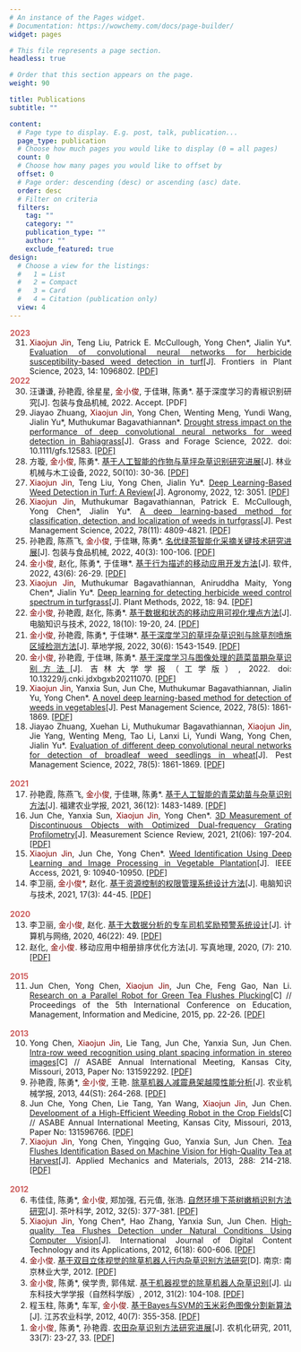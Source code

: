 ```yaml
---
# An instance of the Pages widget.
# Documentation: https://wowchemy.com/docs/page-builder/
widget: pages

# This file represents a page section.
headless: true

# Order that this section appears on the page.
weight: 90

title: Publications
subtitle: ""

content:
  # Page type to display. E.g. post, talk, publication...
  page_type: publication
  # Choose how much pages you would like to display (0 = all pages)
  count: 0
  # Choose how many pages you would like to offset by
  offset: 0
  # Page order: descending (desc) or ascending (asc) date.
  order: desc
  # Filter on criteria
  filters:
    tag: ""
    category: ""
    publication_type: ""
    author: ""
    exclude_featured: true
design:
  # Choose a view for the listings:
  #   1 = List
  #   2 = Compact
  #   3 = Card
  #   4 = Citation (publication only)
  view: 4
---
```


<div style="text-align: justify">
<ol reversed style="padding-inline-start: 36px">
<font color="#CD5C5C"><b style="margin-left: -35px">2023</b></font>
<li><font color="800000">Xiaojun Jin</font>, Teng Liu, Patrick E. McCullough, Yong Chen*, Jialin Yu*. <a href="https://doi.org/10.3389/fpls.2023.1096802">Evaluation of convolutional neural networks for herbicide susceptibility-based weed detection in turf</a >[J]. Frontiers in Plant Science, 2023, 14: 1096802. <a href="./archive/publication/Evaluation of convolutional neural networks for herbicide susceptibility-based weed detection in turf.pdf">[PDF]</a ></li>
<font color="#CD5C5C"><b style="margin-left: -35px">2022</b></font>
<li >汪谦谦, 孙艳霞, 徐星星, <font color="800000">金小俊</font>, 于佳琳, 陈勇*. 基于深度学习的青椒识别研究[J]. 包装与食品机械, 2022. Accept. [PDF]</li>
<li>Jiayao Zhuang, <font color="800000">Xiaojun Jin</font>, Yong Chen, Wenting Meng, Yundi Wang, Jialin Yu*, Muthukumar Bagavathiannan*. <a href="https://doi.org/10.1111/gfs.12583">Drought stress impact on the performance of deep convolutional neural networks for weed detection in Bahiagrass</a >[J]. Grass and Forage Science, 2022. doi: 10.1111/gfs.12583. <a href="./archive/publication/Drought stress impact on the performance of deep convolutional neural networks for weed detection in Bahiagrass.pdf">[PDF]</a ></li>
<li>方璇, <font color="800000">金小俊</font>, 陈勇*. <a href="https://doi.org/10.13279/j.cnki.fmwe.2022.0152">基于人工智能的作物与草坪杂草识别研究进展</a >[J]. 林业机械与木工设备, 2022, 50(10): 30-36. <a href="./archive/publication/基于人工智能的作物与草坪杂草识别研究进展.pdf">[PDF]</a ></li>
<li><font color="800000">Xiaojun Jin</font>, Teng Liu, Yong Chen, Jialin Yu*. <a href="https://doi.org/10.3390/agronomy12123051">Deep Learning-Based Weed Detection in Turf: A Review</a >[J]. Agronomy, 2022, 12: 3051. <a href="./archive/publication/Deep Learning-Based Weed Detection in Turf A Review.pdf">[PDF]</a ></li>
<li><font color="800000">Xiaojun Jin</font>, Muthukumar Bagavathiannan, Patrick E. McCullough, Yong Chen*, Jialin Yu*. <a href="https://doi.org/10.1002/ps.7102">A deep learning-based method for classification, detection, and localization of weeds in turfgrass</a >[J]. Pest Management Science, 2022, 78(11): 4809-4821. <a href="./archive/publication/A deep learning-based method for classification, detection, and localization of weeds in turfgrass.pdf">[PDF]</a ></li>
<li>孙艳霞, 陈燕飞, <font color="800000">金小俊</font>, 于佳琳, 陈勇*. <a href="https://kns.cnki.net/kcms/detail/detail.aspx?dbcode=CJFD&dbname=CJFDLAST2022&filename=BZSJ202203017&uniplatform=NZKPT&v=9VDRJy4GiL0Z1t3v8ivJmsLS-IFVLBhmI0j0gIhyxGc7RFbVhPHLAdsWp8nFsD5D">名优绿茶智能化采摘关键技术研究进展</a >[J]. 包装与食品机械, 2022, 40(3): 100-106. <a href="./archive/publication/名优绿茶智能化采摘关键技术研究进展.pdf">[PDF]</a ></li>
<li><font color="800000">金小俊</font>, 赵化, 陈勇*, 于佳琳*. <a href="https://kns.cnki.net/kcms/detail/detail.aspx?dbcode=CJFD&dbname=CJFDLAST2022&filename=RJZZ202206044&uniplatform=NZKPT&v=A1ichn5zc1-0CW4mW2la8wB7NVPitgUHn5MQyIp8E8qMmysXeKR-OYC3diJ0Yi1R">基于行为描述的移动应用开发方法</a >[J]. 软件, 2022, 43(6): 26-29. <a href="./archive/publication/基于行为描述的移动应用开发方法.pdf">[PDF]</a ></li>
<li><font color="800000">Xiaojun Jin</font>, Muthukumar Bagavathiannan, Aniruddha Maity, Yong Chen*, Jialin Yu*. <a href="https://doi.org/10.1186/s13007-022-00929-4">Deep learning for detecting herbicide weed control spectrum in turfgrass</a >[J]. Plant Methods, 2022, 18: 94. <a href="./archive/publication/Deep learning for detecting herbicide weed control spectrum in turfgrass.pdf">[PDF]</a ></li>
<li><font color="800000">金小俊</font>, 孙艳霞, 赵化, 陈勇*. <a href="https://doi.org/10.14004/j.cnki.ckt.2022.0803">基于数据和状态的移动应用可视化埋点方法</a >[J]. 电脑知识与技术, 2022, 18(10): 19-20, 24. <a href="./archive/publication/基于数据和状态的移动应用可视化埋点方法.pdf">[PDF]</a ></li>
<li><font color="800000">金小俊</font>, 孙艳霞, 陈勇*, 于佳琳*. <a href="https://kns.cnki.net/kcms/detail/detail.aspx?dbcode=CJFD&dbname=CJFDLAST2022&filename=CDXU202206027&uniplatform=NZKPT&v=xve8KgKxj-HrpcR2TtyYqdv8l3D27KmZTFbV6tRGzUUaizpJirSltFwcanZkOdIg">基于深度学习的草坪杂草识别与除草剂喷施区域检测方法</a >[J]. 草地学报, 2022, 30(6): 1543-1549. <a href="./archive/publication/基于深度学习的草坪杂草识别与除草剂喷施区域检测方法.pdf">[PDF]</a ></li>
<li><font color="800000">金小俊</font>, 孙艳霞, 于佳琳, 陈勇*. <a href="https://doi.org/10.13229/j.cnki.jdxbgxb20211070">基于深度学习与图像处理的蔬菜苗期杂草识别方法</a >[J]. 吉林大学学报（工学版）, 2022. doi: 10.13229/j.cnki.jdxbgxb20211070. <a href="./archive/publication/基于深度学习与图像处理的蔬菜苗期杂草识别方法.pdf">[PDF]</a ></li>
<li><font color="800000">Xiaojun Jin</font>, Yanxia Sun, Jun Che, Muthukumar Bagavathiannan, Jialin Yu, Yong Chen*. <a href="https://doi.org/10.1002/ps.6804">A novel deep learning-based method for detection of weeds in vegetables</a >[J]. Pest Management Science, 2022, 78(5): 1861-1869. <a href="./archive/publication/A novel deep learning‐based method for detection of weeds in vegetables.pdf">[PDF]</a ></li>
<li>Jiayao Zhuang, Xuehan Li, Muthukumar Bagavathiannan, <font color="800000">Xiaojun Jin</font>, Jie Yang, Wenting Meng, Tao Li, Lanxi Li, Yundi Wang, Yong Chen, Jialin Yu*. <a href="https://doi.org/10.1002/ps.6656">Evaluation of different deep convolutional neural networks for detection of broadleaf weed seedlings in wheat</a >[J]. Pest Management Science, 2022, 78(5): 1861-1869. <a href="./archive/publication/Evaluation of different deep convolutional neural networks for detection of broadleaf weed seedlings in wheat.pdf">[PDF]</a ></li>
<br />
<font color="#CD5C5C"><b style="margin-left: -35px">2021</b></font>
<li>孙艳霞, 陈燕飞, <font color="800000">金小俊</font>, 于佳琳, 陈勇*. <a href="https://doi.org/10.19303/j.issn.1008-0384.2021.12.013">基于人工智能的青菜幼苗与杂草识别方法</a >[J]. 福建农业学报, 2021, 36(12): 1483-1489. <a href="./archive/publication/基于人工智能的青菜幼苗与杂草识别方法.pdf">[PDF]</a ></li>
<li>Jun Che, Yanxia Sun, <font color="800000">Xiaojun Jin</font>, Yong Chen*. <a href="https://doi.org/10.2478/msr-2021-0027">3D Measurement of Discontinuous Objects with Optimized Dual-frequency Grating Profilometry</a >[J]. Measurement Science Review, 2021, 21(06): 197-204. <a href="./archive/publication/3D Measurement of Discontinuous Objects with Optimized Dual-frequency Grating Profilometry.pdf">[PDF]</a ></li>
<li><font color="800000">Xiaojun Jin</font>, Jun Che, Yong Chen*. <a href="https://doi.org/10.1109/ACCESS.2021.3050296">Weed Identification Using Deep Learning and Image Processing in Vegetable Plantation</a >[J]. IEEE Access, 2021, 9: 10940-10950. <a href="./archive/publication/Weed Identification Using Deep Learning and Image Processing in Vegetable Plantation.pdf">[PDF]</a ></li>
<li>李卫丽, <font color="800000">金小俊*</font>, 赵化. <a href="https://doi.org/10.14004/j.cnki.ckt.2021.0116">基于资源控制的权限管理系统设计方法</a >[J]. 电脑知识与技术, 2021, 17(3): 44-45. <a href="./archive/publication/基于资源控制的权限管理系统设计方法.pdf">[PDF]</a ></li>
<br />
<font color="#CD5C5C"><b style="margin-left: -35px">2020</b></font>
<li>李卫丽, <font color="800000">金小俊</font>, 赵化. <a href="https://kns.cnki.net/kcms/detail/detail.aspx?dbcode=CJFD&dbname=CJFDLAST2021&filename=JSYW202022047&uniplatform=NZKPT&v=hB9j2Fcqf1eNlceKfyCE4pWnstU4IUYn2YSgZ-lEKdJVQkJzWgG6UgdKfy1AXuEf">基于大数据分析的专车司机奖励预警系统设计</a >[J]. 计算机与网络, 2020,  46(22): 49. <a href="./archive/publication/基于大数据分析的专车司机奖励预警系统设计.pdf">[PDF]</a ></li>
<li>赵化, <font color="800000">金小俊</font>. 移动应用中相册排序优化方法[J]. 写真地理, 2020, (7): 210. <a href="./archive/publication/移动应用中相册排序优化方法.pdf">[PDF]</a ></li>
<br />
<font color="#CD5C5C"><b style="margin-left: -35px">2015</b></font>
<li>Jun Chen, Yong Chen, <font color="800000">Xiaojun Jin</font>, Jun Che, Feng Gao, Nan Li. <a href="https://doi.org/10.2991/emim-15.2015.5">Research on a Parallel Robot for Green Tea Flushes Plucking</a >[C] // Proceedings of the 5th International Conference on Education, Management, Information and Medicine, 2015, pp. 22-26. <a href="./archive/publication/Research on a Parallel Robot for Green Tea Flushes Plucking.pdf">[PDF]</a ></li>
<br />
<font color="#CD5C5C"><b style="margin-left: -35px">2013</b></font>
<li>Yong Chen, <font color="800000">Xiaojun Jin</font>, Lie Tang, Jun Che, Yanxia Sun, Jun Chen. <a href="https://doi.org/10.13031/aim.20131592292">Intra-row weed recognition using plant spacing information in stereo images</a >[C] // ASABE Annual International Meeting, Kansas City, Missouri, 2013, Paper No: 131592292. <a href="./archive/publication/Intra-row weed recognition using plant spacing information in stereo images.pdf">[PDF]</a ></li>
<li>孙艳霞, 陈勇*, <font color="800000">金小俊</font>, 王艳. <a href="https://kns.cnki.net/kcms/detail/detail.aspx?dbcode=CJFQ&dbname=CJFD2013&filename=NYJX2013S1048&v=MDU0NTBacEZ5L2tWcnZBS3pUQmRyRzRIOUt2cm85QmJJUjhlWDFMdXhZUzdEaDFUM3FUcldNMUZyQ1VSN2llWnU=">除草机器人减震悬架越障性能分析</a >[J]. 农业机械学报, 2013, 44(S1): 264-268. <a href="./archive/publication/除草机器人减震悬架越障性能分析.pdf">[PDF]</a ></li>
<li>Jun Che, Yong Chen, Lie Tang, Yan Wang, <font color="800000">Xiaojun Jin</font>, Jun Chen. <a href="https://doi.org/10.13031/aim.20131596766">Development of a High-Efficient Weeding Robot in the Crop Fields</a >[C] // ASABE Annual International Meeting, Kansas City, Missouri, 2013, Paper No: 131596766. <a href="./archive/publication/Development of a High-Efficient Weeding Robot in the Crop Fields.pdf">[PDF]</a ></li>
<li><font color="800000">Xiaojun Jin</font>, Yong Chen, Yingqing Guo, Yanxia Sun, Jun Chen. <a href="https://doi.org/10.4028/www.scientific.net/AMM.288.214">Tea Flushes Identification Based on Machine Vision for High-Quality Tea at Harvest</a >[J]. Applied Mechanics and Materials, 2013, 288: 214-218. <a href="./archive/publication/Tea Flushes Identification Based on Machine Vision for High-quality Tea at Harvest.pdf">[PDF]</a ></li>
<br />
<font color="#CD5C5C"><b style="margin-left: -35px">2012</b></font>
<li>韦佳佳, 陈勇*, <font color="800000">金小俊</font>, 郑加强, 石元值, 张浩. <a href="https://doi.org/10.13305/j.cnki.jts.2012.05.004">自然环境下茶树嫩梢识别方法研究</a >[J]. 茶叶科学, 2012, 32(5): 377-381. <a href="./archive/publication/自然环境下茶树嫩梢识别方法研究.pdf">[PDF]</a ></li>
<li><font color="800000">Xiaojun Jin</font>, Yong Chen*, Hao Zhang, Yanxia Sun, Jun Chen. <a href="https://www.scilit.net/article/bd21136268005975dec1375d03af3bff">High-quality Tea Flushes Detection under Natural Conditions Using Computer Vision</a >[J]. International Journal of Digital Content Technology and its Applications, 2012, 6(18): 600-606. <a href="./archive/publication/High-quality Tea Flushes Detection under Natural Conditions Using Computer Vision.pdf">[PDF]</a ></li>
<li><font color="800000">金小俊</font>. <a href="https://kns.cnki.net/kcms/detail/detail.aspx?dbcode=CMFD&dbname=CMFD2012&filename=1012033612.nh&uniplatform=NZKPT&v=UR31f2BvZwsdLRGt9U-iI8vZC4FMa70ajChS_-EUUuYcDfSxZQp342FvK3lpLvCA">基于双目立体视觉的除草机器人行内杂草识别方法研究</a >[D]. 南京: 南京林业大学, 2012. <a href="./archive/publication/基于双目立体视觉的除草机器人行内杂草识别方法研究.pdf">[PDF]</a ></li>
<li><font color="800000">金小俊</font>, 陈勇*, 侯学贵, 郭伟斌. <a href="https://doi.org/10.16452/j.cnki.sdkjzk.2012.02.016">基于机器视觉的除草机器人杂草识别</a >[J]. 山东科技大学学报（自然科学版）, 2012, 31(2): 104-108. <a href="./archive/publication/基于机器视觉的除草机器人杂草识别.pdf">[PDF]</a ></li>
<li>程玉柱, 陈勇*, 车军, <font color="800000">金小俊</font>. <a href="https://doi.org/10.15889/j.issn.1002-1302.2012.07.058">基于Bayes与SVM的玉米彩色图像分割新算法</a >[J]. 江苏农业科学, 2012, 40(7): 355-358. <a href="./archive/publication/基于Bayes与SVM的玉米彩色图像分割新算法.pdf">[PDF]</a ></li>
<li><font color="800000">金小俊</font>, 陈勇*, 孙艳霞. <a href="https://doi.org/10.13427/j.cnki.njyi.2011.07.011">农田杂草识别方法研究进展</a >[J]. 农机化研究, 2011, 33(7): 23-27, 33. <a href="./archive/publication/农田杂草识别方法研究进展.pdf">[PDF]</a ></li>
</ol>
</div>

